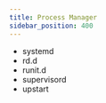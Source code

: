 ```yaml
---
title: Process Manager
sidebar_position: 400
---
```


- systemd
- rd.d
- runit.d
- supervisord
- upstart